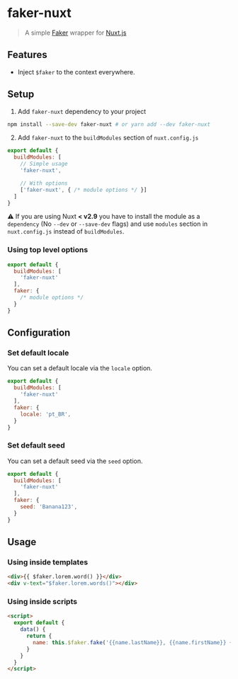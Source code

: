 # faker-nuxt

> A simple [Faker](https://www.npmjs.com/package/faker) wrapper for [Nuxt.js](https://nuxtjs.org/)

## Features

- Inject `$faker` to the context everywhere.

## Setup

1. Add `faker-nuxt` dependency to your project

```bash
npm install --save-dev faker-nuxt # or yarn add --dev faker-nuxt
```

2. Add `faker-nuxt` to the `buildModules` section of `nuxt.config.js`

```js
export default {
  buildModules: [
    // Simple usage
    'faker-nuxt',

    // With options
    ['faker-nuxt', { /* module options */ }]
  ]
}
```

:warning: If you are using Nuxt **< v2.9** you have to install the module as a `dependency` (No `--dev` or `--save-dev` flags) and use `modules` section in `nuxt.config.js` instead of `buildModules`.

### Using top level options

```js
export default {
  buildModules: [
    'faker-nuxt'
  ],
  faker: {
    /* module options */
  }
}
```

## Configuration

### Set default locale

You can set a default locale via the `locale` option.

```js
export default {
  buildModules: [
    'faker-nuxt'
  ],
  faker: {
    locale: 'pt_BR',
  }
}
```

### Set default seed

You can set a default seed via the `seed` option.

```js
export default {
  buildModules: [
    'faker-nuxt'
  ],
  faker: {
    seed: 'Banana123',
  }
}
```

## Usage

### Using inside templates

```html
<div>{{ $faker.lorem.word() }}</div>
<div v-text="$faker.lorem.words()"></div>
```

### Using inside scripts

```html
<script>
  export default {
    data() {
      return {
        name: this.$faker.fake('{{name.lastName}}, {{name.firstName}} {{name.suffix}}')
      }
    }
  }
</script>
```
